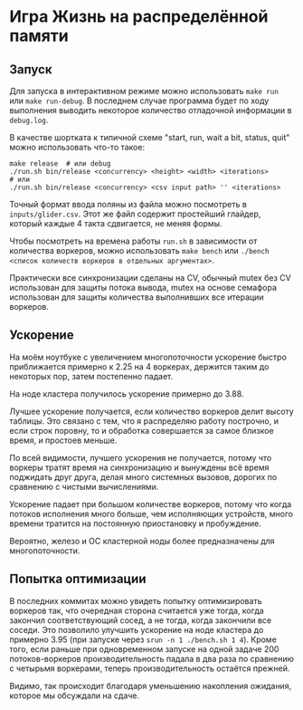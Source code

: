 Игра Жизнь на распределённой памяти
===================================

Запуск
------

Для запуска в интерактивном режиме можно использовать `make run` или `make run-debug`.
В последнем случае программа будет по ходу выполнения выводить некоторое
количество отладочной информации в `debug.log`.

В качестве шортката к типичной схеме "start, run, wait a bit, status, quit"
можно использовать что-то такое:
```
make release  # или debug
./run.sh bin/release <concurrency> <height> <width> <iterations>
# или
./run.sh bin/release <concurrency> <csv input path> '' <iterations>
```

Точный формат ввода поляны из файла можно посмотреть в `inputs/glider.csv`.
Этот же файл содержит простейший глайдер, который каждые 4 такта сдвигается,
не меняя формы.

Чтобы посмотреть на времена работы `run.sh` в зависимости от количества воркеров,
можно использовать `make bench` или `./bench <список количеств воркеров в отдельных аргументах>`.

Практически все синхронизации сделаны на CV, обычный mutex без CV использован
для защиты потока вывода, mutex на основе семафора использован для защиты
количества выполнивших все итерации воркеров.

Ускорение
---------

На моём ноутбуке с увеличением многопоточности ускорение быстро приближается примерно
к 2.25 на 4 воркерах, держится таким до некоторых пор, затем постепенно падает.

На ноде кластера получилось ускорение примерно до 3.88.

Лучшее ускорение получается, если количество воркеров делит высоту таблицы.
Это связано с тем, что я распределяю работу построчно, и если строк поровну,
то и обработка совершается за самое близкое время, и простоев меньше.

По всей видимости, лучшего ускорения не получается, потому что воркеры тратят время
на синхронизацию и вынуждены всё время поджидать друг друга, делая много системных
вызовов, дорогих по сравнению с чистыми вычислениями.

Ускорение падает при большом количестве воркеров, потому что когда потоков исполнения
много больше, чем исполняющих устройств, много времени тратится на постоянную
приостановку и пробуждение.

Вероятно, железо и ОС кластерной ноды более предназначены для многопоточности.


Попытка оптимизации
-------------------

В последних коммитах можно увидеть попытку оптимизировать воркеров так,
что очередная сторона считается уже тогда, когда закончил соответствующий сосед,
а не тогда, когда закончили все соседи. Это позволило улучшить ускорение на ноде
кластера до примерно 3.95 (при запуске через `srun -n 1 ./bench.sh 1 4`).
Кроме того, если раньше при одновременном запуске на одной задаче 200
потоков-воркеров производительность падала в два раза по сравнению
с четырьмя воркерами, теперь производительность остаётся прежней.

Видимо, так происходит благодаря уменьшению накопления ожидания, которое мы
обсуждали на сдаче.

